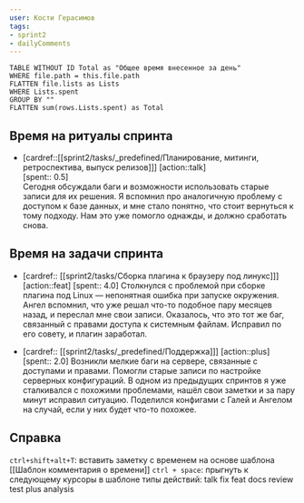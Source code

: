 ```yaml
---
user: Кости Герасимов
tags:
- sprint2
- dailyComments
---
```




```dataview 
TABLE WITHOUT ID Total as "Общее время внесенное за день"
WHERE file.path = this.file.path 
FLATTEN file.lists as Lists
WHERE Lists.spent
GROUP BY ""
FLATTEN sum(rows.Lists.spent) as Total
```
## Время на ритуалы спринта

* [cardref::[[sprint2/tasks/_predefined/Планирование, митинги, ретроспектива, выпуск релизов]]]
  [action::talk]  
  [spent:: 0.5]  
  Сегодня обсуждали баги и возможности использовать старые записи для их решения. Я вспомнил про аналогичную проблему с доступом к базе данных, и мне стало понятно, что стоит вернуться к тому подходу. Нам это уже помогло однажды, и должно сработать снова.

## Время на задачи спринта

* [cardref:: [[sprint2/tasks/Сборка плагина к браузеру под линукс]]]
  [action::feat]
  [spent:: 4.0]
  Столкнулся с проблемой при сборке плагина под Linux — непонятная ошибка при запуске окружения. Ангел вспомнил, что уже решал что-то подобное пару месяцев назад, и переслал мне свои записи. Оказалось, что это тот же баг, связанный с правами доступа к системным файлам. Исправил по его совету, и плагин заработал. 

* [cardref:: [[sprint2/tasks/_predefined/Поддержка]]]
  [action::plus]
  [spent:: 2.0]
  Возникли мелкие баги на сервере, связанные с доступами и правами. Помогли старые записи по настройке серверных конфигураций. В одном из предыдущих спринтов я уже сталкивался с похожими проблемами, нашёл свои заметки и за пару минут исправил ситуацию. Поделился конфигами с Галей и Ангелом на случай, если у них будет что-то похожее.


## Справка

`ctrl+shift+alt+T`:
	вставить заметку с временем на основе шаблона [[Шаблон комментария о времени]] 
`ctrl + space`:
	прыгнуть к следующему курсоры в шаблоне
типы действий:
	talk
	fix
	feat
	docs
	review
	test
	plus
	analysis


